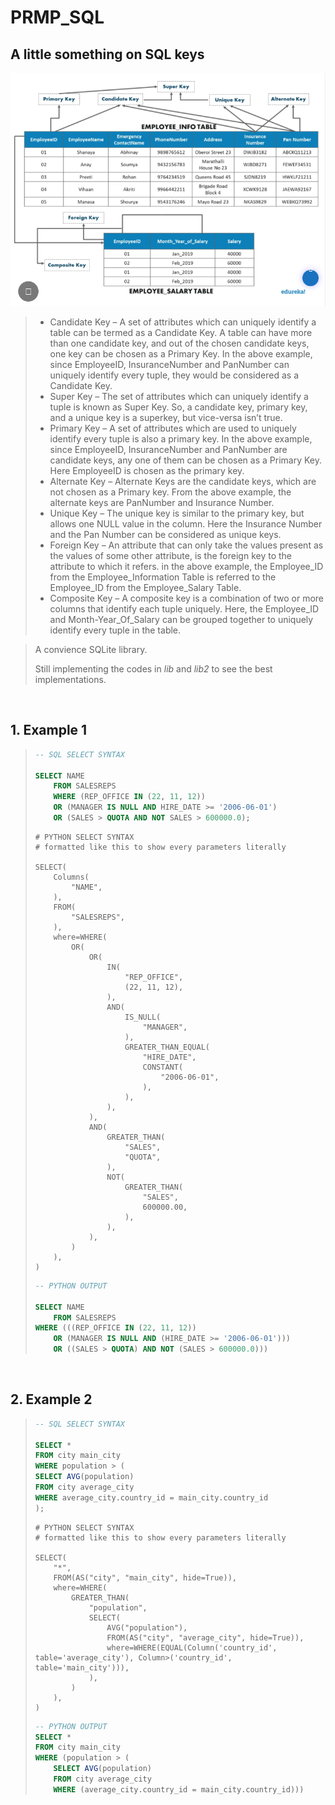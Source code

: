 # PRMP_SQL

## A little something on SQL keys

![SQL KEYS TABLE](imgs/sql_keys.png)

>* Candidate Key – A set of attributes which can uniquely identify a table can be termed as a Candidate Key. A table can have more than one candidate key, and out of the chosen candidate keys, one key can be chosen as a Primary Key. In the above example, since EmployeeID, InsuranceNumber and PanNumber can uniquely identify every tuple, they would be considered as a Candidate Key.
>* Super Key – The set of attributes which can uniquely identify a tuple is known as Super Key. So, a candidate key, primary key, and a unique key is a superkey, but vice-versa isn’t true.
>* Primary Key – A set of attributes which are used to uniquely identify every tuple is also a primary key. In the above example, since EmployeeID, InsuranceNumber and PanNumber are candidate keys, any one of them can be chosen as a Primary Key. Here EmployeeID is chosen as the primary key.
>* Alternate Key – Alternate Keys are the candidate keys, which are not chosen as a Primary key. From the above example, the alternate keys are PanNumber and Insurance Number.
>* Unique Key –  The unique key is similar to the primary key, but allows one NULL value in the column. Here the Insurance Number and the Pan Number can be considered as unique keys.
>* Foreign Key – An attribute that can only take the values present as the values of some other attribute, is the foreign key to the attribute to which it refers. in the above example, the Employee_ID from the Employee_Information Table is referred to the Employee_ID from the Employee_Salary Table.
>* Composite Key – A composite key is a combination of two or more columns that identify each tuple uniquely. Here, the Employee_ID and Month-Year_Of_Salary can be grouped together to uniquely identify every tuple in the table.

> A convience SQLite library.
>
>Still implementing the codes in *lib* and *lib2* to see the best implementations.

<br/>

## 1. Example 1

>    ``` SQL
>    -- SQL SELECT SYNTAX
>
>    SELECT NAME
>        FROM SALESREPS
>        WHERE (REP_OFFICE IN (22, 11, 12))
>        OR (MANAGER IS NULL AND HIRE_DATE >= '2006-06-01')
>        OR (SALES > QUOTA AND NOT SALES > 600000.0);
>    ```
>
>    ``` PY
>    # PYTHON SELECT SYNTAX
>    # formatted like this to show every parameters literally
>
>    SELECT(
>        Columns(
>            "NAME",
>        ),
>        FROM(
>            "SALESREPS",
>        ),
>        where=WHERE(
>            OR(
>                OR(
>                    IN(
>                        "REP_OFFICE",
>                        (22, 11, 12),
>                    ),
>                    AND(
>                        IS_NULL(
>                            "MANAGER",
>                        ),
>                        GREATER_THAN_EQUAL(
>                            "HIRE_DATE",
>                            CONSTANT(
>                                "2006-06-01",
>                            ),
>                        ),
>                    ),
>                ),
>                AND(
>                    GREATER_THAN(
>                        "SALES",
>                        "QUOTA",
>                    ),
>                    NOT(
>                        GREATER_THAN(
>                            "SALES",
>                            600000.00,
>                        ),
>                    ),
>                ),
>            )
>        ),
>    )
>    ```
>
>    ``` SQL
>    -- PYTHON OUTPUT
>
>    SELECT NAME
>        FROM SALESREPS
>    WHERE (((REP_OFFICE IN (22, 11, 12))
>        OR (MANAGER IS NULL AND (HIRE_DATE >= '2006-06-01')))
>        OR ((SALES > QUOTA) AND NOT (SALES > 600000.0)))
>    ```

<br/>

## 2. Example 2

>    ``` SQL
>    -- SQL SELECT SYNTAX
>
>    SELECT *
>    FROM city main_city
>    WHERE population > (
>    SELECT AVG(population)
>    FROM city average_city
>    WHERE average_city.country_id = main_city.country_id
>    );
>    ```
>
>    ``` PY
>    # PYTHON SELECT SYNTAX
>    # formatted like this to show every parameters literally
>
>    SELECT(
>        "*",
>        FROM(AS("city", "main_city", hide=True)),
>        where=WHERE(
>            GREATER_THAN(
>                "population",
>                SELECT(
>                    AVG("population"),
>                    FROM(AS("city", "average_city", hide=True)),
>                    where=WHERE(EQUAL(Column('country_id', table='average_city'), Column>('country_id', table='main_city'))),
>                ),
>            )
>        ),
>    )
>    ```
>
>    ``` SQL
>    -- PYTHON OUTPUT
>    SELECT * 
>    FROM city main_city
>    WHERE (population > (
>        SELECT AVG(population)
>        FROM city average_city
>        WHERE (average_city.country_id = main_city.country_id)))
>    ```

